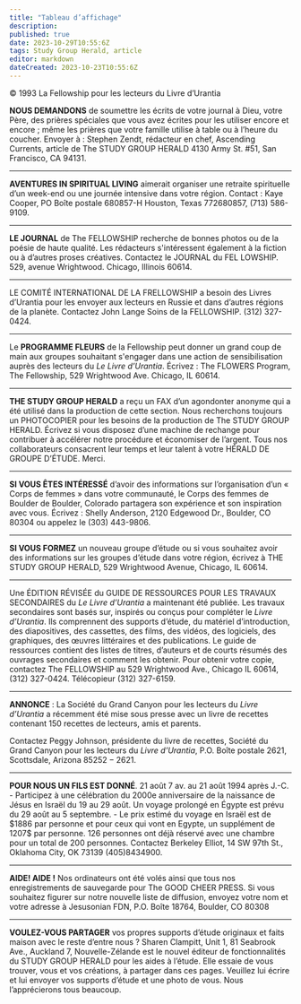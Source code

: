 ```yaml
---
title: "Tableau d’affichage"
description: 
published: true
date: 2023-10-29T10:55:6Z
tags: Study Group Herald, article
editor: markdown
dateCreated: 2023-10-23T10:55:6Z
---
```


<p class="v-card v-sheet theme--light grey lighten-3 px-2">© 1993 La Fellowship pour les lecteurs du Livre d’Urantia</p>


**NOUS DEMANDONS** de soumettre les écrits de votre journal à Dieu, votre Père, des prières spéciales que vous avez écrites pour les utiliser encore et encore ; même les prières que votre famille utilise à table ou à l’heure du coucher. Envoyer à : Stephen Zendt, rédacteur en chef, Ascending Currents, article de The STUDY GROUP HERALD 4130 Army St. \#51, San Francisco, CA 94131.

---

**AVENTURES IN SPIRITUAL LIVING** aimerait organiser une retraite spirituelle d’un week-end ou une journée intensive dans votre région. Contact : Kaye Cooper, PO Boîte postale 680857-H Houston, Texas 772680857, (713) 586-9109.

---

**LE JOURNAL** de The FELLOWSHIP recherche de bonnes photos ou de la poésie de haute qualité. Les rédacteurs s'intéressent également à la fiction ou à d’autres proses créatives. Contactez le JOURNAL du FEL LOWSHIP. 529, avenue Wrightwood. Chicago, Illinois 60614.

---

LE COMITÉ INTERNATIONAL DE LA FRELLOWSHIP a besoin des Livres d’Urantia pour les envoyer aux lecteurs en Russie et dans d’autres régions de la planète. Contactez John Lange Soins de la FELLOWSHIP. (312) 327-0424.

---

Le **PROGRAMME FLEURS** de la Fellowship peut donner un grand coup de main aux groupes souhaitant s'engager dans une action de sensibilisation auprès des lecteurs du _Le Livre d’Urantia_. Écrivez : The FLOWERS Program, The Fellowship, 529 Wrightwood Ave. Chicago, IL 60614.

---

**THE STUDY GROUP HERALD** a reçu un FAX d’un agondonter anonyme qui a été utilisé dans la production de cette section. Nous recherchons toujours un PHOTOCOPIER pour les besoins de la production de The STUDY GROUP HERALD. Écrivez si vous disposez d’une machine de rechange pour contribuer à accélérer notre procédure et économiser de l’argent. Tous nos collaborateurs consacrent leur temps et leur talent à votre HÉRALD DE GROUPE D’ÉTUDE. Merci.

---

**SI VOUS ÊTES INTÉRESSÉ** d’avoir des informations sur l’organisation d’un « Corps de femmes » dans votre communauté, le Corps des femmes de Boulder de Boulder, Colorado partagera son expérience et son inspiration avec vous. Écrivez : Shelly Anderson, 2120 Edgewood Dr., Boulder, CO 80304 ou appelez le (303) 443-9806.

---

**SI VOUS FORMEZ** un nouveau groupe d’étude ou si vous souhaitez avoir des informations sur les groupes d’étude dans votre région, écrivez à THE STUDY GROUP HERALD, 529 Wrightwood Avenue, Chicago, IL 60614.

---

Une ÉDITION RÉVISÉE du GUIDE DE RESSOURCES POUR LES TRAVAUX SECONDAIRES du _Le Livre d’Urantia_ a maintenant été publiée. Les travaux secondaires sont basés sur, inspirés ou conçus pour compléter le _Livre d’Urantia_. Ils comprennent des supports d’étude, du matériel d’introduction, des diapositives, des cassettes, des films, des vidéos, des logiciels, des graphiques, des œuvres littéraires et des publications. Le guide de ressources contient des listes de titres, d’auteurs et de courts résumés des ouvrages secondaires et comment les obtenir. Pour obtenir votre copie, contactez The FELLOWSHIP au 529 Wrightwood Ave., Chicago IL 60614, (312) 327-0424. Télécopieur (312) 327-6159.

---

**ANNONCE** : La Société du Grand Canyon pour les lecteurs du _Livre d’Urantia_ a récemment été mise sous presse avec un livre de recettes contenant 150 recettes de lecteurs, amis et parents.

Contactez Peggy Johnson, présidente du livre de recettes, Société du Grand Canyon pour les lecteurs du _Livre d’Urantia_, P.O. Boîte postale 2621, Scottsdale, Arizona $85252-2621$.

---

**POUR NOUS UN FILS EST DONNÉ**. 21 août 7 av. au 21 août 1994 après J.-C. - Participez à une célébration du 2000e anniversaire de la naissance de Jésus en Israël du 19 au 29 août. Un voyage prolongé en Égypte est prévu du 29 août au 5 septembre. - Le prix estimé du voyage en Israël est de $\$ 1886$ par personne et pour ceux qui vont en Egypte, un supplément de 1207\$ par personne. 126 personnes ont déjà réservé avec une chambre pour un total de 200 personnes. Contactez Berkeley Elliot, 14 SW 97th St., Oklahoma City, OK 73139 (405)8434900.

---

**AIDE! AIDE !** Nos ordinateurs ont été volés ainsi que tous nos enregistrements de sauvegarde pour The GOOD CHEER PRESS. Si vous souhaitez figurer sur notre nouvelle liste de diffusion, envoyez votre nom et votre adresse à Jesusonian FDN, P.O. Boîte 18764, Boulder, CO 80308

---

**VOULEZ-VOUS PARTAGER** vos propres supports d’étude originaux et faits maison avec le reste d’entre nous ? Sharen Clampitt, Unit 1, 81 Seabrook Ave., Auckland 7, Nouvelle-Zélande est le nouvel éditeur de fonctionnalités du STUDY GROUP HERALD pour les aides à l’étude. Elle essaie de vous trouver, vous et vos créations, à partager dans ces pages. Veuillez lui écrire et lui envoyer vos supports d’étude et une photo de vous. Nous l’apprécierons tous beaucoup.


